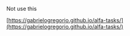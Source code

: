 Not use this

[https://gabrielogregorio.github.io/alfa-tasks/](https://gabrielogregorio.github.io/alfa-tasks/)